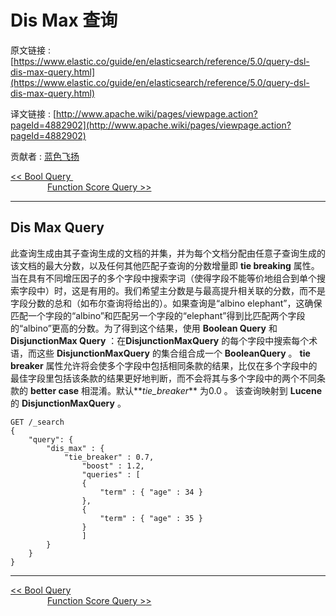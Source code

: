 # Dis Max 查询

原文链接 : [https://www.elastic.co/guide/en/elasticsearch/reference/5.0/query-dsl-dis-max-query.html](https://www.elastic.co/guide/en/elasticsearch/reference/5.0/query-dsl-dis-max-query.html)

译文链接 : [http://www.apache.wiki/pages/viewpage.action?pageId=4882902](http://www.apache.wiki/pages/viewpage.action?pageId=4882902)

贡献者 : [蓝色飞扬](/display/~lixiaoqing)

[&lt;&lt; Bool Query ](http://www.apache.wiki/pages/viewpage.action?pageId=4882896)                                                                                                                      [Function Score Query &gt;&gt;](http://www.apache.wiki/pages/viewpage.action?pageId=4882904)

* * *

## Dis Max Query

此查询生成由其子查询生成的文档的并集，并为每个文档分配由任意子查询生成的该文档的最大分数，以及任何其他匹配子查询的分数增量即 **tie breaking** 属性。
当在具有不同增压因子的多个字段中搜索字词（使得字段不能等价地组合到单个搜索字段中）时，这是有用的。我们希望主分数是与最高提升相关联的分数，而不是字段分数的总和（如布尔查询将给出的）。如果查询是“albino elephant”，这确保匹配一个字段的“albino”和匹配另一个字段的“elephant”得到比匹配两个字段的“albino”更高的分数。为了得到这个结果，使用 **Boolean Query** 和 **DisjunctionMax Query** ：在**DisjunctionMaxQuery** 的每个字段中搜索每个术语，而这些 **DisjunctionMaxQuery** 的集合组合成一个 **BooleanQuery** 。
**tie breaker** 属性允许将会使多个字段中包括相同条款的结果，比仅在多个字段中的最佳字段里包括该条款的结果更好地判断，而不会将其与多个字段中的两个不同条款的 **better case** 相混淆。默认**_tie_breaker_** 为0.0 。
该查询映射到 **Lucene** 的 **DisjunctionMaxQuery** 。

```
GET /_search
{
    "query": {
        "dis_max" : {
            "tie_breaker" : 0.7,
                "boost" : 1.2,
                "queries" : [
                {
                    "term" : { "age" : 34 }
                },
                {
                    "term" : { "age" : 35 }
                }
                ]
        }
    }
}
```

* * *

[&lt;&lt; Bool Query](http://www.apache.wiki/pages/viewpage.action?pageId=4882896)                                                                                                                       [Function Score Query &gt;&gt;](http://www.apache.wiki/pages/viewpage.action?pageId=4882904)